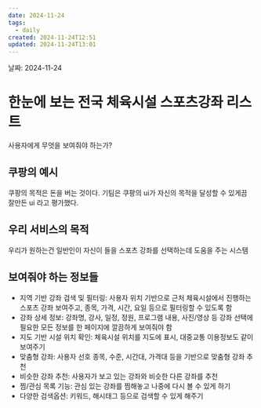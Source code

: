 ```yaml
---
date: 2024-11-24
tags:
  - daily
created: 2024-11-24T12:51
updated: 2024-11-24T13:01
---
```

날짜: 2024-11-24

# 한눈에 보는 전국 체육시설 스포츠강좌 리스트
사용자에게 무엇을 보여줘야 하는가?

## 쿠팡의 예시
쿠팡의 목적은 돈을 버는 것이다. 
기팀은 쿠팡의 ui가 자신의 목적을 달성할 수 있게끔 잘만든 ui 라고 평가했다.

## 우리 서비스의 목적
우리가 원하는건 일반인이 자신이 들을 스포츠 강좌를 선택하는데 도움을 주는 시스템

## 보여줘야 하는 정보들
- 지역 기반 강좌 검색 및 필터링: 사용자 위치 기반으로 근처 체육시설에서 진행하는 스포츠 강좌 보여주고, 종목, 가격, 시간, 요일 등으로 필터링할 수 있도록 함
- 강좌 상세 정보: 강좌명, 강사, 일정, 정원, 프로그램 내용, 사진/영상 등 강좌 선택에 필요한 모든 정보를 한 페이지에 깔끔하게 보여줘야 함
- 지도 기반 시설 위치 확인: 체육시설 위치를 지도에 표시, 대중교통 이용정보도 같이 보여주기
- 맞춤형 강좌: 사용자 선호 종목, 수준, 시간대, 가격대 등을 기반으로 맞춤형 강좌 추천
- 비슷한 강좌 추천: 사용자가 보고 있는 강좌와 비슷한 다른 강좌를 추천
- 찜/관심 목록 기능: 관심 있는 강좌를 찜해놓고 나중에 다시 볼 수 있게 하기
- 다양한 검색옵션: 키워드, 해시태그 등으로 검색할 수 있게 해주기